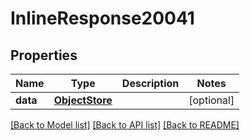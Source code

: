 # InlineResponse20041

## Properties
Name | Type | Description | Notes
------------ | ------------- | ------------- | -------------
**data** | [**ObjectStore**](ObjectStore.md) |  | [optional] 

[[Back to Model list]](../README.md#documentation-for-models) [[Back to API list]](../README.md#documentation-for-api-endpoints) [[Back to README]](../README.md)

